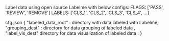 Label data using open source Labelme with below configs:
FLAGS: ['PASS', 'REVIEW', 'REMOVE']
LABELS: ['CLS_1', 'CLS_2', 'CLS_3', 'CLS_4', ...]

cfg.json
{
    "labeled_data_root" : directory with data labeled with Labelme,
    "grouping_dest" : directory for data grouping of labeled data ,
    "label_vis_dest" directory for data visualization of labeled data : 
}
